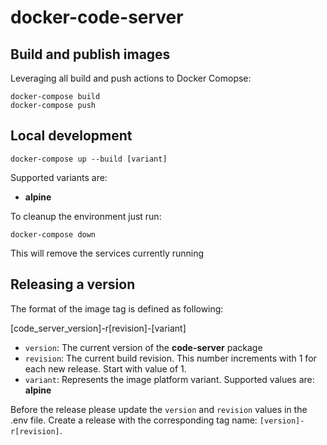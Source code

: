 # docker-code-server

## Build and publish images

Leveraging all build and push actions to Docker Comopse:

    docker-compose build
    docker-compose push

## Local development

    docker-compose up --build [variant]

Supported variants are:

* **alpine**

To cleanup the environment just run:

    docker-compose down

This will remove the services currently running

## Releasing a version

The format of the image tag is defined as following:

[code_server_version]-r[revision]-[variant]

* `version`: The current version of the **code-server** package
* `revision`: The current build revision. This number increments with 1 for each new release. Start with value of 1.
* `variant`: Represents the image platform variant. Supported values are: **alpine**

Before the release please update the `version` and `revision` values in the .env file. Create a release with the corresponding tag name: `[version]-r[revision]`.
